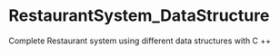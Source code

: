 # RestaurantSystem_DataStructure
Complete Restaurant system using different data structures with C ++
